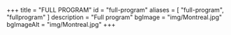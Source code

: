 +++
title = "FULL PROGRAM"
id = "full-program"
aliases = [
    "full-program",
    "fullprogram"
]
description = "Full program"
bgImage = "img/Montreal.jpg"
bgImageAlt = "img/Montreal.jpg"
+++
